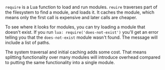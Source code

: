 `require` is a Lua function to load and run modules. `reuire` traverses part of the filesystem to find a module, and loads it. It caches the module, which means only the first call is expensive and later calls are cheaper.

To see where it looks for modules, you can try loading a module that doesn't exist. If you run `lua: require('does-not-exist')` you'll get an error telling you that the `does-not-exist` module wasn't found. The message will include a list of paths.

The system traversal and initial caching adds some cost. That means splitting functionality over many modules will introduce overhead compared to putting the same functionality into a single module.
